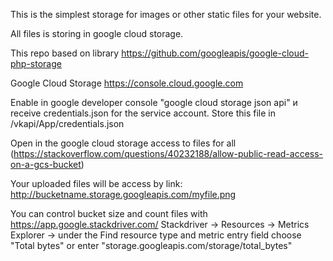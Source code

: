 This is the simplest storage for images or other static files for your website.

All files is storing in google cloud storage.

This repo based on library https://github.com/googleapis/google-cloud-php-storage

Google Cloud Storage https://console.cloud.google.com

Enable in google developer console "google cloud storage json api" и receive credentials.json for the service account. Store this file in /vkapi/App/credentials.json
 
Open in the google cloud storage access to files for all (https://stackoverflow.com/questions/40232188/allow-public-read-access-on-a-gcs-bucket)

Your uploaded files will be access by link: http://bucketname.storage.googleapis.com/myfile.png

You can control bucket size and count files with https://app.google.stackdriver.com/ Stackdriver -> Resources -> Metrics Explorer -> under the Find resource type and metric entry field choose "Total bytes" or enter "storage.googleapis.com/storage/total_bytes"

